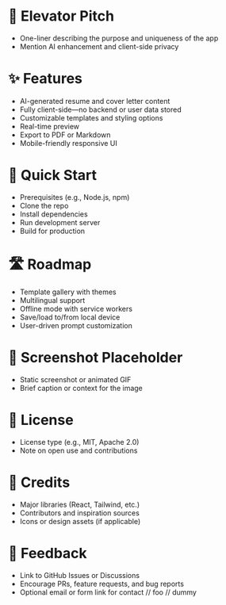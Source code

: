 # 🧠 Elevator Pitch

- One-liner describing the purpose and uniqueness of the app
- Mention AI enhancement and client-side privacy

# ✨ Features

- AI-generated resume and cover letter content
- Fully client-side—no backend or user data stored
- Customizable templates and styling options
- Real-time preview
- Export to PDF or Markdown
- Mobile-friendly responsive UI

# 🚀 Quick Start

- Prerequisites (e.g., Node.js, npm)
- Clone the repo
- Install dependencies
- Run development server
- Build for production

# 🛣️ Roadmap

- Template gallery with themes
- Multilingual support
- Offline mode with service workers
- Save/load to/from local device
- User-driven prompt customization

# 📸 Screenshot Placeholder

- Static screenshot or animated GIF
- Brief caption or context for the image

# 📄 License

- License type (e.g., MIT, Apache 2.0)
- Note on open use and contributions

# 🙌 Credits

- Major libraries (React, Tailwind, etc.)
- Contributors and inspiration sources
- Icons or design assets (if applicable)

# 💬 Feedback

- Link to GitHub Issues or Discussions
- Encourage PRs, feature requests, and bug reports
- Optional email or form link for contact
  // foo
  // dummy
